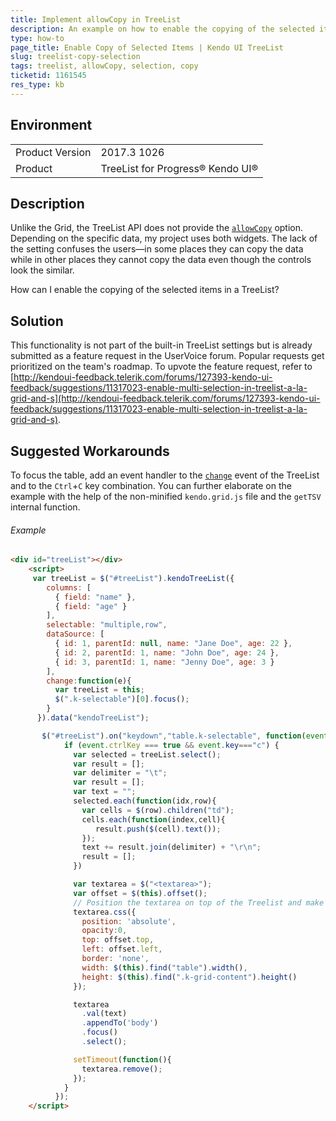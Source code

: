 ```yaml
---
title: Implement allowCopy in TreeList
description: An example on how to enable the copying of the selected items in the Kendo UI TreeList.
type: how-to
page_title: Enable Copy of Selected Items | Kendo UI TreeList
slug: treelist-copy-selection
tags: treelist, allowCopy, selection, copy
ticketid: 1161545
res_type: kb
---
```


## Environment

<table>
	<tr>
		<td>Product Version</td>
		<td>2017.3 1026</td>
	</tr>
	<tr>
		<td>Product</td>
		<td>TreeList for Progress® Kendo UI®</td>
	</tr>
</table>


## Description

Unlike the Grid, the TreeList API does not provide the [`allowCopy`](/api/javascript/ui/grid/configuration/allowcopy) option. Depending on the specific data, my project uses both widgets. The lack of the setting confuses the users&mdash;in some places they can copy the data while in other places they cannot copy the data even though the controls look the similar.

How can I enable the copying of the selected items in a TreeList?

## Solution

This functionality is not part of the built-in TreeList settings but is already submitted as a feature request in the UserVoice forum. Popular requests get prioritized on the team's roadmap. To upvote the feature request, refer to [http://kendoui-feedback.telerik.com/forums/127393-kendo-ui-feedback/suggestions/11317023-enable-multi-selection-in-treelist-a-la-grid-and-s](http://kendoui-feedback.telerik.com/forums/127393-kendo-ui-feedback/suggestions/11317023-enable-multi-selection-in-treelist-a-la-grid-and-s).

## Suggested Workarounds

To focus the table, add an event handler to the [`change`](/api/javascript/ui/treelist/events/change) event of the TreeList and to the `Ctrl`+`C` key combination. You can further elaborate on the example with the help of the non-minified `kendo.grid.js` file and the `getTSV` internal function.

###### Example

```html
<div id="treeList"></div>
    <script>
     var treeList = $("#treeList").kendoTreeList({
        columns: [
          { field: "name" },
          { field: "age" }
        ],
        selectable: "multiple,row",
        dataSource: [
          { id: 1, parentId: null, name: "Jane Doe", age: 22 },
          { id: 2, parentId: 1, name: "John Doe", age: 24 },
          { id: 3, parentId: 1, name: "Jenny Doe", age: 3 }
        ],
        change:function(e){
          var treeList = this;
          $(".k-selectable")[0].focus();
        }
      }).data("kendoTreeList");

       $("#treeList").on("keydown","table.k-selectable", function(event){
            if (event.ctrlKey === true && event.key==="c") {
              var selected = treeList.select();
              var result = [];
              var delimiter = "\t";
              var result = [];
              var text = "";
              selected.each(function(idx,row){
                var cells = $(row).children("td");
                cells.each(function(index,cell){
                   result.push($(cell).text());
                });
                text += result.join(delimiter) + "\r\n";
                result = [];
              })

              var textarea = $("<textarea>");
              var offset = $(this).offset();
              // Position the textarea on top of the Treelist and make it transparent.
              textarea.css({
                position: 'absolute',
                opacity:0,
                top: offset.top,
                left: offset.left,
                border: 'none',
                width: $(this).find("table").width(),
                height: $(this).find(".k-grid-content").height()
              });

              textarea
                .val(text)
                .appendTo('body')
                .focus()
                .select();

              setTimeout(function(){
                textarea.remove();
              });          
            }
          });
    </script>
```
